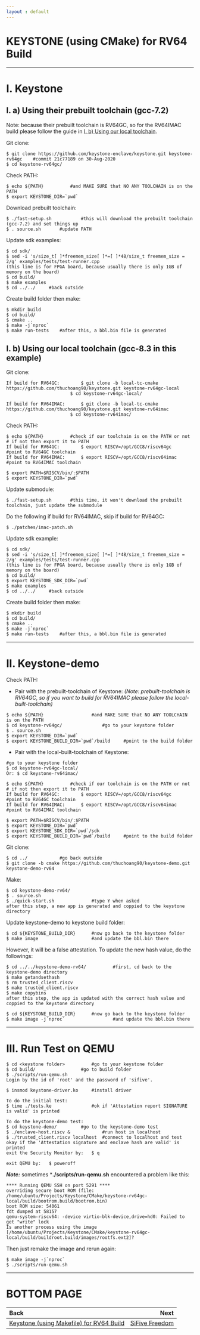 ```yaml
---
layout : default
---
```


# KEYSTONE (using CMake) for RV64 Build

* * *

# I. Keystone

## I. a) Using their prebuilt toolchain (gcc-7.2)

Note: because their prebuilt toolchain is RV64GC, so for the RV64IMAC build please follow the guide in [I. b) Using our local toolchain](#i-b-using-our-local-toolchain-gcc-83-in-this-example).

Git clone:
```
$ git clone https://github.com/keystone-enclave/keystone.git keystone-rv64gc	#commit 21c77189 on 30-Aug-2020
$ cd keystone-rv64gc/
```

Check PATH:
```
$ echo ${PATH}			#and MAKE SURE that NO ANY TOOLCHAIN is on the PATH
$ export KEYSTONE_DIR=`pwd`
```

Download prebuilt toolchain:
```
$ ./fast-setup.sh			#this will download the prebuilt toolchain (gcc-7.2) and set things up
$ . source.sh		#update PATH
```

Update sdk examples:
```
$ cd sdk/
$ sed -i 's/size_t[ ]*freemem_size[ ]*=[ ]*48/size_t freemem_size = 2/g' examples/tests/test-runner.cpp
(this line is for FPGA board, because usually there is only 1GB of memory on the board)
$ cd build/
$ make examples
$ cd ../../		#back outside
```

Create build folder then make:
```
$ mkdir build
$ cd build/
$ cmake ..
$ make -j`nproc`
$ make run-tests	#after this, a bbl.bin file is generated
```

## I. b) Using our local toolchain (gcc-8.3 in this example)

Git clone:
```
If build for RV64GC:		$ git clone -b local-tc-cmake https://github.com/thuchoang90/keystone.git keystone-rv64gc-local
						$ cd keystone-rv64gc-local/

If build for RV64IMAC:		$ git clone -b local-tc-cmake https://github.com/thuchoang90/keystone.git keystone-rv64imac
						$ cd keystone-rv64imac/
```

Check PATH:
```
$ echo ${PATH}			#check if our toolchain is on the PATH or not
# if not then export it to PATH
If build for RV64GC:		$ export RISCV=/opt/GCC8/riscv64gc			#point to RV64GC toolchain
If build for RV64IMAC:		$ export RISCV=/opt/GCC8/riscv64imac		#point to RV64IMAC toolchain

$ export PATH=$RISCV/bin/:$PATH
$ export KEYSTONE_DIR=`pwd`
```

Update submodule:
```
$ ./fast-setup.sh		#this time, it won't download the prebuilt toolchain, just update the submodule
```

Do the following if build for RV64IMAC, skip if build for RV64GC:
```
$ ./patches/imac-patch.sh
```

Update sdk example:
```
$ cd sdk/
$ sed -i 's/size_t[ ]*freemem_size[ ]*=[ ]*48/size_t freemem_size = 2/g' examples/tests/test-runner.cpp
(this line is for FPGA board, because usually there is only 1GB of memory on the board)
$ cd build/
$ export KEYSTONE_SDK_DIR=`pwd`
$ make examples
$ cd ../../		#back outside
```

Create build folder then make:
```
$ mkdir build
$ cd build/
$ cmake ..
$ make -j`nproc`
$ make run-tests	#after this, a bbl.bin file is generated
```

* * *

# II. Keystone-demo

Check PATH:
- Pair with the prebuilt-toolchain of Keystone: *(Note: prebuilt-toolchain is RV64GC, so if you want to build for RV64IMAC please follow the local-built-toolchain)*

```
$ echo ${PATH}					#and MAKE SURE that NO ANY TOOLCHAIN is on the PATH
$ cd keystone-rv64gc/				#go to your keystone folder
$ . source.sh
$ export KEYSTONE_DIR=`pwd`
$ export KEYSTONE_BUILD_DIR=`pwd`/build		#point to the build folder
```

- Pair with the local-built-toolchain of Keystone:

```
#go to your keystone folder
$ cd keystone-rv64gc-local/
Or: $ cd keystone-rv64imac/

$ echo ${PATH}			#check if our toolchain is on the PATH or not
# if not then export it to PATH
If build for RV64GC:		$ export RISCV=/opt/GCC8/riscv64gc			#point to RV64GC toolchain
If build for RV64IMAC:		$ export RISCV=/opt/GCC8/riscv64imac		#point to RV64IMAC toolchain

$ export PATH=$RISCV/bin/:$PATH
$ export KEYSTONE_DIR=`pwd`
$ export KEYSTONE_SDK_DIR=`pwd`/sdk
$ export KEYSTONE_BUILD_DIR=`pwd`/build		#point to the build folder
```

Git clone:
```
$ cd ../			#go back outside
$ git clone -b cmake https://github.com/thuchoang90/keystone-demo.git keystone-demo-rv64
```

Make:
```
$ cd keystone-demo-rv64/
$ . source.sh
$ ./quick-start.sh				#type Y when asked
after this step, a new app is generated and coppied to the keystone directory
```

Update keystone-demo to keystone build folder:
```
$ cd ${KEYSTONE_BUILD_DIR}		#now go back to the keystone folder
$ make image					#and update the bbl.bin there
```

However, it will be a false attestation. To update the new hash value, do the followings:
```
$ cd ../../keystone-demo-rv64/			#first, cd back to the keystone-demo directory
$ make getandsethash
$ rm trusted_client.riscv
$ make trusted_client.riscv
$ make copybins
after this step, the app is updated with the correct hash value and coppied to the keystone directory

$ cd ${KEYSTONE_BUILD_DIR}		#now go back to the keystone folder
$ make image -j`nproc`					#and update the bbl.bin there
```

* * *

# III. Run Test on QEMU

```
$ cd <keystone folder>			#go to your keystone folder
$ cd build/					#go to build folder
$ ./scripts/run-qemu.sh
Login by the id of 'root' and the password of 'sifive'.

$ insmod keystone-driver.ko		#install driver

To do the initial test:
$ time ./tests.ke				#ok if 'Attestation report SIGNATURE is valid' is printed

To do the keystone-demo test:
$ cd keystone-demo/			#go to the keystone-demo test
$ ./enclave-host.riscv &			#run host in localhost
$ ./trusted_client.riscv localhost	#connect to localhost and test
okay if the 'Attestation signature and enclave hash are valid' is printed
exit the Security Monitor by:	$ q

exit QEMU by:	$ poweroff
```

***Note:*** sometimes ***./scripts/run-qemu.sh** encountered a problem like this:
```
**** Running QEMU SSH on port 5291 ****
overriding secure boot ROM (file: /home/ubuntu/Projects/Keystone/CMake/keystone-rv64gc-local/build/bootrom.build/bootrom.bin)
boot ROM size: 54061
fdt dumped at 58157
qemu-system-riscv64: -device virtio-blk-device,drive=hd0: Failed to get "write" lock
Is another process using the image [/home/ubuntu/Projects/Keystone/CMake/keystone-rv64gc-local/build/buildroot.build/images/rootfs.ext2]?
```

Then just remake the image and rerun again:
```
$ make image -j`nproc`
$ ./scripts/run-qemu.sh
```

* * *

# BOTTOM PAGE

| Back | Next |
| :--- | ---: |
| [Keystone (using Makefile) for RV64 Build](./keystone-makefile-64.md) | [SiFive Freedom](./vc707.md) |
